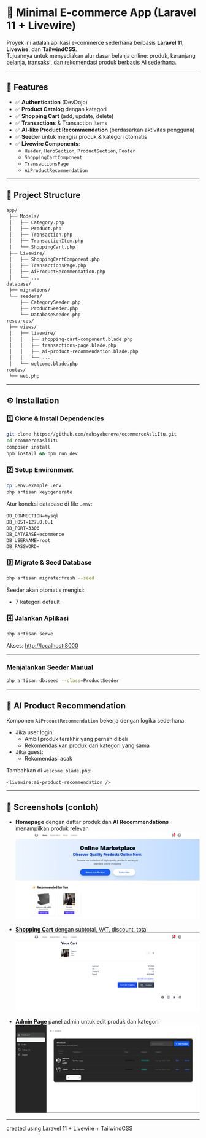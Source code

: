 # 🛒 Minimal E-commerce App (Laravel 11 + Livewire)

Proyek ini adalah aplikasi e-commerce sederhana berbasis **Laravel 11**, **Livewire**, dan **TailwindCSS**.  
Tujuannya untuk menyediakan alur dasar belanja online: produk, keranjang belanja, transaksi, dan rekomendasi produk berbasis AI sederhana.

---

## 🚀 Features

- ✅ **Authentication** (DevDojo)
- ✅ **Product Catalog** dengan kategori
- ✅ **Shopping Cart** (add, update, delete)
- ✅ **Transactions** & Transaction Items
- ✅ **AI-like Product Recommendation** (berdasarkan aktivitas pengguna)
- ✅ **Seeder** untuk mengisi produk & kategori otomatis
- ✅ **Livewire Components**:
  - `Header`, `HeroSection`, `ProductSection`, `Footer`
  - `ShoppingCartComponent`
  - `TransactionsPage`
  - `AiProductRecommendation`

---

## 📂 Project Structure

```
app/
 ├── Models/
 │   ├── Category.php
 │   ├── Product.php
 │   ├── Transaction.php
 │   ├── TransactionItem.php
 │   └── ShoppingCart.php
 ├── Livewire/
 │   ├── ShoppingCartComponent.php
 │   ├── TransactionsPage.php
 │   ├── AiProductRecommendation.php
 │   └── ...
database/
 ├── migrations/
 └── seeders/
     ├── CategorySeeder.php
     ├── ProductSeeder.php
     └── DatabaseSeeder.php
resources/
 ├── views/
 │   ├── livewire/
 │   │   ├── shopping-cart-component.blade.php
 │   │   ├── transactions-page.blade.php
 │   │   ├── ai-product-recommendation.blade.php
 │   │   └── ...
 │   └── welcome.blade.php
routes/
 └── web.php
```

---

## ⚙️ Installation

### 1️⃣ Clone & Install Dependencies
```sh
git clone https://github.com/rahsyabenova/ecommerceAsliItu.git
cd ecommerceAsliItu
composer install
npm install && npm run dev
```

### 2️⃣ Setup Environment
```sh
cp .env.example .env
php artisan key:generate
```

Atur koneksi database di file `.env`:

```env
DB_CONNECTION=mysql
DB_HOST=127.0.0.1
DB_PORT=3306
DB_DATABASE=ecommerce
DB_USERNAME=root
DB_PASSWORD=
```

### 3️⃣ Migrate & Seed Database
```sh
php artisan migrate:fresh --seed
```

Seeder akan otomatis mengisi:
- 7 kategori default

### 4️⃣ Jalankan Aplikasi
```sh
php artisan serve
```

Akses: [http://localhost:8000](http://localhost:8000)

---

### Menjalankan Seeder Manual
```sh
php artisan db:seed --class=ProductSeeder
```

---

## 🤖 AI Product Recommendation

Komponen `AiProductRecommendation` bekerja dengan logika sederhana:
- Jika user login:
  - Ambil produk terakhir yang pernah dibeli
  - Rekomendasikan produk dari kategori yang sama
- Jika guest:
  - Rekomendasi acak

Tambahkan di `welcome.blade.php`:
```blade
<livewire:ai-product-recommendation />
```

---

## 📸 Screenshots (contoh)

- **Homepage** dengan daftar produk dan **AI Recommendations** menampilkan produk relevan 
![Admin Page Screenshot](assets/dashboardlogin.png)  

- **Shopping Cart** dengan subtotal, VAT, discount, total  
![Shopping Cart Screenshot](assets/cart.png)

- **Admin Page** panel admin untuk edit produk dan kategori
![Admin Page Screenshot](assets/productadmin.png)  

---

created using Laravel 11 + Livewire + TailwindCSS
